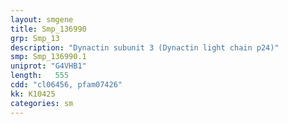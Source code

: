 ```yaml
---
layout: smgene
title: Smp_136990
grp: Smp_13
description: "Dynactin subunit 3 (Dynactin light chain p24)"
smp: Smp_136990.1
uniprot: "G4VHB1"
length:   555
cdd: "cl06456, pfam07426"
kk: K10425
categories: sm
---
```

